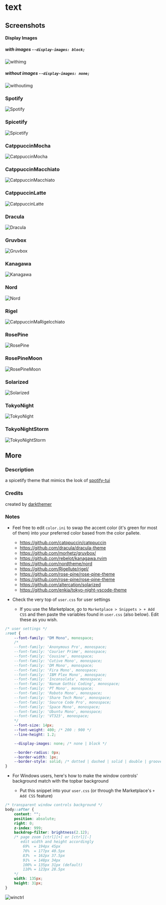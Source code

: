 # text

## Screenshots

#### Display Images

##### with images `--display-images: block;`

![withimg](screenshots/withimg.png)

##### without images `--display-images: none;`

![withoutimg](screenshots/withoutimg.png)

### Spotify

![Spotify](screenshots/Spotify.png)

### Spicetify

![Spicetify](screenshots/Spicetify.png)

### CatppuccinMocha

![CatppuccinMocha](screenshots/CatppuccinMocha.png)

### CatppuccinMacchiato

![CatppuccinMacchiato](screenshots/CatppuccinMacchiato.png)

### CatppuccinLatte

![CatppuccinLatte](screenshots/CatppuccinLatte.png)

### Dracula

![Dracula](screenshots/Dracula.png)

### Gruvbox

![Gruvbox](screenshots/Gruvbox.png)

### Kanagawa

![Kanagawa](screenshots/Kanagawa.png)

### Nord

![Nord](screenshots/Nord.png)

### Rigel

![CatppuccinMaRigelcchiato](screenshots/Rigel.png)

### RosePine

![RosePine](screenshots/RosePine.png)

### RosePineMoon

![RosePineMoon](screenshots/RosePineMoon.png)

### Solarized

![Solarized](screenshots/Solarized.png)

### TokyoNight

![TokyoNight](screenshots/TokyoNight.png)

### TokyoNightStorm

![TokyoNightStorm](screenshots/TokyoNightStorm.png)

## More

### Description

a spicetify theme that mimics the look of [spotify-tui](https://github.com/Rigellute/spotify-tui)

### Credits

created by [darkthemer](https://github.com/darkthemer/)

### Notes

-   Feel free to edit `color.ini` to swap the accent color (it's green for most of them) into your preferred color based from the color pallete.

    -   https://github.com/catppuccin/catppuccin
    -   https://github.com/dracula/dracula-theme
    -   https://github.com/morhetz/gruvbox/
    -   https://github.com/rebelot/kanagawa.nvim
    -   https://github.com/nordtheme/nord
    -   https://github.com/Rigellute/rigel/
    -   https://github.com/rose-pine/rose-pine-theme
    -   https://github.com/rose-pine/rose-pine-theme
    -   https://github.com/altercation/solarized
    -   https://github.com/enkia/tokyo-night-vscode-theme

-   Check the very top of `user.css` for user settings

    -   If you use the Marketplace, go to `Marketplace > Snippets > + Add CSS` and then paste the variables found in `user.css` (also below). Edit these as you wish.

```css
/* user settings */
:root {
    --font-family: "DM Mono", monospace;
    /*
    --font-family: 'Anonymous Pro', monospace;
    --font-family: 'Courier Prime', monospace;
    --font-family: 'Cousine', monospace;
    --font-family: 'Cutive Mono', monospace;
    --font-family: 'DM Mono', monospace;
    --font-family: 'Fira Mono', monospace;
    --font-family: 'IBM Plex Mono', monospace;
    --font-family: 'Inconsolata', monospace;
    --font-family: 'Nanum Gothic Coding', monospace;
    --font-family: 'PT Mono', monospace;
    --font-family: 'Roboto Mono', monospace;
    --font-family: 'Share Tech Mono', monospace;
    --font-family: 'Source Code Pro', monospace;
    --font-family: 'Space Mono', monospace;
    --font-family: 'Ubuntu Mono', monospace;
    --font-family: 'VT323', monospace;
    */
    --font-size: 14px;
    --font-weight: 400; /* 200 : 900 */
    --line-height: 1.2;

    --display-images: none; /* none | block */

    --border-radius: 0px;
    --border-width: 1px;
    --border-style: solid; /* dotted | dashed | solid | double | groove | ridge | inset | outset */
}
```

-   For Windows users, here's how to make the window controls' background match with the topbar background

    -   Put this snippet into your `user.css` (or through the Marketplace's `+ Add CSS` feature)

```css
/* transparent window controls background */
body::after {
    content: "";
    position: absolute;
    right: 0;
    z-index: 999;
    backdrop-filter: brightness(2.12);
    /* page zoom [ctrl][+] or [ctrl][-]
       edit width and height accordingly
        69%  = 194px 45px
        76%  = 177px 40.5px
        83%  = 162px 37.5px
        91%  = 148px 34px
        100% = 135px 31px (default)
        110% = 123px 28.5px
    */
    width: 135px;
    height: 31px;
}
```

![winctrl](screenshots/winctrl.png)

